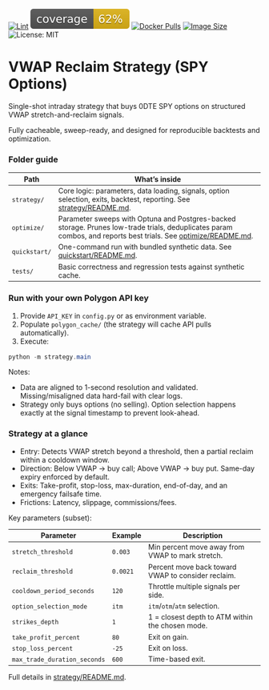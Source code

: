 [![Lint](https://github.com/shawnjoshi/vwap-reclaim/actions/workflows/lint.yml/badge.svg)](https://github.com/shawnjoshi/vwap-reclaim/actions/workflows/lint.yml) ![Coverage](coverage.svg) [![Docker Pulls](https://img.shields.io/docker/pulls/quantive/vwap_reclaim.svg)](https://hub.docker.com/r/quantive/vwap_reclaim) [![Image Size](https://img.shields.io/docker/image-size/quantive/vwap_reclaim/latest)](https://hub.docker.com/r/quantive/vwap_reclaim/tags) ![License: MIT](https://img.shields.io/badge/License-MIT-purple.svg)

# VWAP Reclaim Strategy (SPY Options)

Single-shot intraday strategy that buys 0DTE SPY options on structured VWAP stretch-and-reclaim signals. 

Fully cacheable, sweep-ready, and designed for reproducible backtests and optimization.

### Folder guide

| Path | What’s inside |
|---|---|
| `strategy/` | Core logic: parameters, data loading, signals, option selection, exits, backtest, reporting. See [strategy/README.md](strategy/). |
| `optimize/` | Parameter sweeps with Optuna and Postgres-backed storage. Prunes low-trade trials, deduplicates param combos, and reports best trials. See [optimize/README.md](optimize/). |
| `quickstart/` | One-command run with bundled synthetic data. See [quickstart/README.md](quickstart/). |
| `tests/` | Basic correctness and regression tests against synthetic cache. |

### Run with your own Polygon API key

1) Provide `API_KEY` in `config.py` or as environment variable.
2) Populate `polygon_cache/` (the strategy will cache API pulls automatically).
3) Execute:

```powershell
python -m strategy.main
```

Notes:
- Data are aligned to 1-second resolution and validated. Missing/misaligned data hard-fail with clear logs.
- Strategy only buys options (no selling). Option selection happens exactly at the signal timestamp to prevent look-ahead.

### Strategy at a glance

- Entry: Detects VWAP stretch beyond a threshold, then a partial reclaim within a cooldown window.
- Direction: Below VWAP → buy call; Above VWAP → buy put. Same-day expiry enforced by default.
- Exits: Take-profit, stop-loss, max-duration, end-of-day, and an emergency failsafe time.
- Frictions: Latency, slippage, commissions/fees.

Key parameters (subset):

| Parameter | Example | Description |
|---|---|---|
| `stretch_threshold` | `0.003` | Min percent move away from VWAP to mark stretch. |
| `reclaim_threshold` | `0.0021` | Percent move back toward VWAP to consider reclaim. |
| `cooldown_period_seconds` | `120` | Throttle multiple signals per side. |
| `option_selection_mode` | `itm` | `itm`/`otm`/`atm` selection. |
| `strikes_depth` | `1` | 1 = closest depth to ATM within the chosen mode. |
| `take_profit_percent` | `80` | Exit on gain. |
| `stop_loss_percent` | `-25` | Exit on loss. |
| `max_trade_duration_seconds` | `600` | Time-based exit. |

Full details in [strategy/README.md](strategy/).
